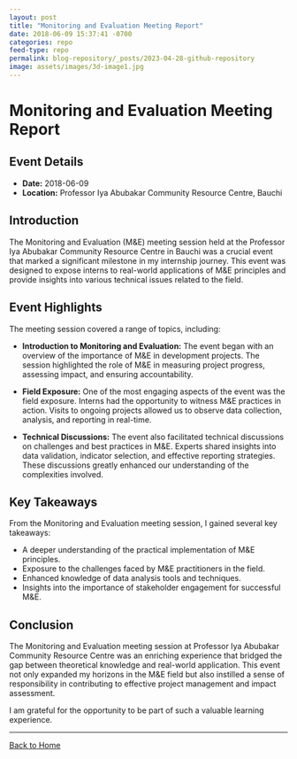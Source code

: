 ```yaml
---
layout: post
title: "Monitoring and Evaluation Meeting Report"
date: 2018-06-09 15:37:41 -0700
categories: repo
feed-type: repo
permalink: blog-repository/_posts/2023-04-28-github-repository
image: assets/images/3d-image1.jpg
---
```


# Monitoring and Evaluation Meeting Report

## Event Details

- **Date:** 2018-06-09
- **Location:** Professor Iya Abubakar Community Resource Centre, Bauchi

## Introduction

The Monitoring and Evaluation (M&E) meeting session held at the Professor Iya Abubakar Community Resource Centre in Bauchi was a crucial event that marked a significant milestone in my internship journey. This event was designed to expose interns to real-world applications of M&E principles and provide insights into various technical issues related to the field.

## Event Highlights

The meeting session covered a range of topics, including:

- **Introduction to Monitoring and Evaluation:** The event began with an overview of the importance of M&E in development projects. The session highlighted the role of M&E in measuring project progress, assessing impact, and ensuring accountability.

- **Field Exposure:** One of the most engaging aspects of the event was the field exposure. Interns had the opportunity to witness M&E practices in action. Visits to ongoing projects allowed us to observe data collection, analysis, and reporting in real-time.

- **Technical Discussions:** The event also facilitated technical discussions on challenges and best practices in M&E. Experts shared insights into data validation, indicator selection, and effective reporting strategies. These discussions greatly enhanced our understanding of the complexities involved.

## Key Takeaways

From the Monitoring and Evaluation meeting session, I gained several key takeaways:

- A deeper understanding of the practical implementation of M&E principles.
- Exposure to the challenges faced by M&E practitioners in the field.
- Enhanced knowledge of data analysis tools and techniques.
- Insights into the importance of stakeholder engagement for successful M&E.

## Conclusion

The Monitoring and Evaluation meeting session at Professor Iya Abubakar Community Resource Centre was an enriching experience that bridged the gap between theoretical knowledge and real-world application. This event not only expanded my horizons in the M&E field but also instilled a sense of responsibility in contributing to effective project management and impact assessment.

I am grateful for the opportunity to be part of such a valuable learning experience.

---

[Back to Home](/)

